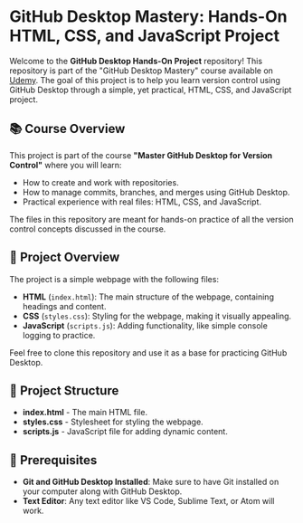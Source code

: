 # GitHub Desktop Mastery: Hands-On HTML, CSS, and JavaScript Project

Welcome to the **GitHub Desktop Hands-On Project** repository! This repository is part of the "GitHub Desktop Mastery" course available on [Udemy](). The goal of this project is to help you learn version control using GitHub Desktop through a simple, yet practical, HTML, CSS, and JavaScript project.

## 📚 Course Overview
This project is part of the course **"Master GitHub Desktop for Version Control"** where you will learn:
- How to create and work with repositories.
- How to manage commits, branches, and merges using GitHub Desktop.
- Practical experience with real files: HTML, CSS, and JavaScript.

The files in this repository are meant for hands-on practice of all the version control concepts discussed in the course.

## 🚀 Project Overview
The project is a simple webpage with the following files:
- **HTML** (`index.html`): The main structure of the webpage, containing headings and content.
- **CSS** (`styles.css`): Styling for the webpage, making it visually appealing.
- **JavaScript** (`scripts.js`): Adding functionality, like simple console logging to practice.

Feel free to clone this repository and use it as a base for practicing GitHub Desktop.

## 📂 Project Structure
- **index.html** - The main HTML file.
- **styles.css** - Stylesheet for styling the webpage.
- **scripts.js** - JavaScript file for adding dynamic content.

## 📖 Prerequisites
- **Git and GitHub Desktop Installed**: Make sure to have Git installed on your computer along with GitHub Desktop.
- **Text Editor**: Any text editor like VS Code, Sublime Text, or Atom will work.


